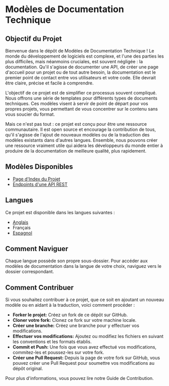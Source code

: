 # Modèles de Documentation Technique

## Objectif du Projet
Bienvenue dans le dépôt de Modèles de Documentation Technique ! Le monde du développement de logiciels est complexe, et l'une des parties les plus difficiles, mais néanmoins cruciales, est souvent négligée : la documentation. Qu'il s'agisse de documenter une API, de créer une page d'accueil pour un projet ou de tout autre besoin, la documentation est le premier point de contact entre vos utilisateurs et votre code. Elle devrait être claire, précise et facile à comprendre.

L'objectif de ce projet est de simplifier ce processus souvent compliqué. Nous offrons une série de templates pour différents types de documents techniques. Ces modèles visent à servir de point de départ pour vos propres projets, vous permettant de vous concentrer sur le contenu sans vous soucier du format.

Mais ce n'est pas tout : ce projet est conçu pour être une ressource communautaire. Il est open source et encourage la contribution de tous, qu'il s'agisse de l'ajout de nouveaux modèles ou de la traduction des modèles existants dans d'autres langues. Ensemble, nous pouvons créer une ressource vraiment utile qui aidera les développeurs du monde entier à produire de la documentation de meilleure qualité, plus rapidement.

## Modèles Disponibles
* [Page d'Index du Projet](./project-index-page/readme.md)
* [Endpoints d'une API REST](./rest-api-endpoints/readme.md)

## Langues
Ce projet est disponible dans les langues suivantes :

* [Anglais](../en/)
* Français
* [Espagnol](../es/)

## Comment Naviguer
Chaque langue possède son propre sous-dossier. Pour accéder aux modèles de documentation dans la langue de votre choix, naviguez vers le dossier correspondant.

## Comment Contribuer
Si vous souhaitez contribuer à ce projet, que ce soit en ajoutant un nouveau modèle ou en aidant à la traduction, voici comment procéder :

* **Forker le projet:** Créez un fork de ce dépôt sur GitHub.
* **Cloner votre fork:** Clonez ce fork sur votre machine locale.
* **Créer une branche:** Créez une branche pour y effectuer vos modifications.
* **Effectuer vos modifications:** Ajoutez ou modifiez les fichiers en suivant les conventions et les formats établis.
* **Commit et Push:** Une fois que vous avez effectué vos modifications, commitez-les et poussez-les sur votre fork.
* **Créer une Pull Request:** Depuis la page de votre fork sur GitHub, vous pouvez créer une Pull Request pour soumettre vos modifications au dépôt original.

Pour plus d'informations, vous pouvez lire notre Guide de Contribution.
